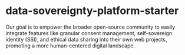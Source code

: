 # data-sovereignty-platform-starter
Our goal is to empower the broader open-source community to easily integrate features like granular consent management, self-sovereign identity (SSI), and ethical data sharing into their own web projects, promoting a more human-centered digital landscape.
